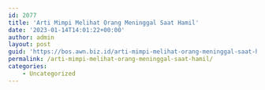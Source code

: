 ```yaml
---
id: 2077
title: 'Arti Mimpi Melihat Orang Meninggal Saat Hamil'
date: '2023-01-14T14:01:22+00:00'
author: admin
layout: post
guid: 'https://bos.awn.biz.id/arti-mimpi-melihat-orang-meninggal-saat-hamil/'
permalink: /arti-mimpi-melihat-orang-meninggal-saat-hamil/
categories:
    - Uncategorized
---
```


